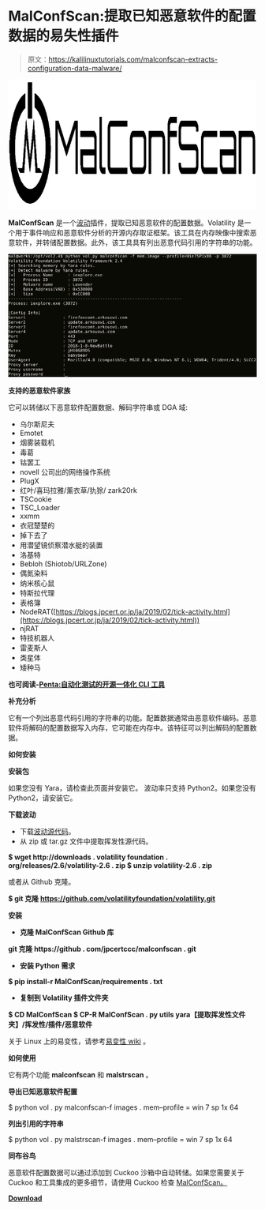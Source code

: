 # MalConfScan:提取已知恶意软件的配置数据的易失性插件

> 原文：<https://kalilinuxtutorials.com/malconfscan-extracts-configuration-data-malware/>

[![MalConfScan : Volatility Plugin For Extracts Configuration Data Of Known Malware](img/53fb19866c125053bbd7afdf6f31db51.png "MalConfScan : Volatility Plugin For Extracts Configuration Data Of Known Malware")](https://1.bp.blogspot.com/-Ff7lajFXrXY/XaVJCheV-OI/AAAAAAAAC6A/LTfF_w6ylT4DImvF0wz65OyMBvLdpdptgCLcBGAsYHQ/s1600/title-svg.png)

**MalConfScan** 是一个[波动](https://github.com/volatilityfoundation/volatility)插件，提取已知恶意软件的配置数据。Volatility 是一个用于事件响应和恶意软件分析的开源内存取证框架。该工具在内存映像中搜索恶意软件，并转储配置数据。此外，该工具具有列出恶意代码引用的字符串的功能。

![](img/64ada2b951fd78a51367bf1ae9e48587.png)

**支持的恶意软件家族**

它可以转储以下恶意软件配置数据、解码字符串或 DGA 域:

*   乌尔斯尼夫
*   Emotet
*   烟雾装载机
*   毒葛
*   钴罢工
*   novell 公司出的网络操作系统
*   PlugX
*   红叶/喜玛拉雅/薰衣草/犰狳/ zark20rk
*   TSCookie
*   TSC_Loader
*   xxmm
*   衣冠楚楚的
*   掉下去了
*   用潜望镜侦察潜水艇的装置
*   洛基特
*   Bebloh (Shiotob/URLZone)
*   偶氮染料
*   纳米核心鼠
*   特斯拉代理
*   表格簿
*   NodeRAT([https://blogs.jpcert.or.jp/ja/2019/02/tick-activity.html](https://blogs.jpcert.or.jp/ja/2019/02/tick-activity.html))
*   njRAT
*   特技机器人
*   雷麦斯人
*   类星体
*   矮种马

**也可阅读-[Penta:自动化测试的开源一体化 CLI 工具](https://kalilinuxtutorials.com/penta-open-source-cli-automate-pentesting/)**

**补充分析**

它有一个列出恶意代码引用的字符串的功能。配置数据通常由恶意软件编码。恶意软件将解码的配置数据写入内存，它可能在内存中。该特征可以列出解码的配置数据。

**如何安装**

**安装包**

如果您没有 Yara，请检查此页面并安装它。
波动率只支持 Python2。如果您没有 Python2，请安装它。

**下载波动**

*   下载[波动源代码](https://www.volatilityfoundation.org/releases)。
*   从 zip 或 tar.gz 文件中提取挥发性源代码。

**$ wget http://downloads . volatility foundation . org/releases/2.6/volatility-2.6 . zip
$ unzip volatility-2.6 . zip**

或者从 Github 克隆。

**$ git 克隆 https://github.com/volatilityfoundation/volatility.git**

**安装**

*   **克隆 MalConfScan Github 库**

**git 克隆 https://github . com/jpcertccc/malconfscan . git**

*   **安装 Python 需求**

**$ pip install-r MalConfScan/requirements . txt**

*   **复制到 Volatility 插件文件夹**

**$ CD MalConfScan
$ CP-R MalConfScan . py utils yara【提取挥发性文件夹】/挥发性/插件/恶意软件**

关于 Linux 上的易变性，请参考[易变性 wiki](https://github.com/volatilityfoundation/volatility/wiki/Installation#installing-volatility) 。

**如何使用**

它有两个功能 **malconfscan** 和 **malstrscan** 。

**导出已知恶意软件配置**

$ python vol . py malconfscan-f images . mem–profile = win 7 sp 1x 64

**列出引用的字符串**

$ python vol . py malstrscan-f images . mem–profile = win 7 sp 1x 64

**同布谷鸟**

恶意软件配置数据可以通过添加到 Cuckoo 沙箱中自动转储。如果您需要关于 Cuckoo 和工具集成的更多细节，请使用 Cuckoo 检查 [MalConfScan。](https://github.com/JPCERTCC/MalConfScan-with-Cuckoo)

[**Download**](https://github.com/JPCERTCC/MalConfScan)